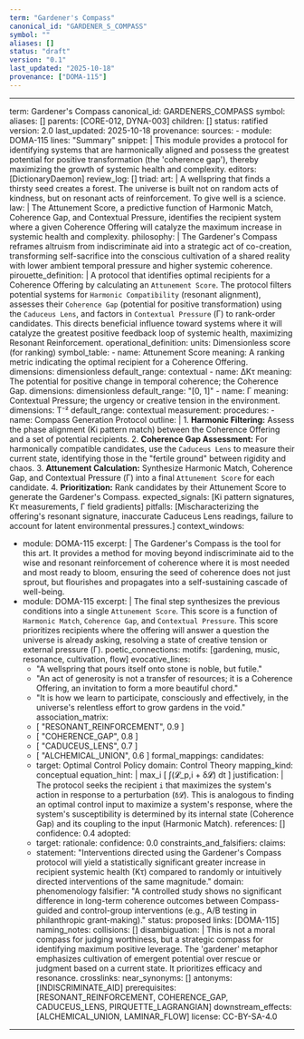 ```yaml
---
term: "Gardener's Compass"
canonical_id: "GARDENER_S_COMPASS"
symbol: ""
aliases: []
status: "draft"
version: "0.1"
last_updated: "2025-10-18"
provenance: ["DOMA-115"]
---
```


---
term: Gardener's Compass
canonical_id: GARDENERS_COMPASS
symbol: 
aliases: []
parents: [CORE-012, DYNA-003]
children: []
status: ratified
version: 2.0
last_updated: 2025-10-18
provenance:
  sources:
    - module: DOMA-115
      lines: "Summary"
      snippet: |
        This module provides a protocol for identifying systems that are harmonically aligned and possess the greatest potential for positive transformation (the 'coherence gap'), thereby maximizing the growth of systemic health and complexity.
  editors: [DictionaryDaemon]
  review_log: []
triad:
  art: |
    A wellspring that finds a thirsty seed creates a forest. The universe is built not on random acts of kindness, but on resonant acts of reinforcement. To give well is a science.
  law: |
    The Attunement Score, a predictive function of Harmonic Match, Coherence Gap, and Contextual Pressure, identifies the recipient system where a given Coherence Offering will catalyze the maximum increase in systemic health and complexity.
  philosophy: |
    The Gardener's Compass reframes altruism from indiscriminate aid into a strategic act of co-creation, transforming self-sacrifice into the conscious cultivation of a shared reality with lower ambient temporal pressure and higher systemic coherence.
pirouette_definition: |
  A protocol that identifies optimal recipients for a Coherence Offering by calculating an `Attunement Score`. The protocol filters potential systems for `Harmonic Compatibility` (resonant alignment), assesses their `Coherence Gap` (potential for positive transformation) using the `Caduceus Lens`, and factors in `Contextual Pressure` (Γ) to rank-order candidates. This directs beneficial influence toward systems where it will catalyze the greatest positive feedback loop of systemic health, maximizing Resonant Reinforcement.
operational_definition:
  units: Dimensionless score (for ranking)
  symbol_table:
    - name: Attunement Score
      meaning: A ranking metric indicating the optimal recipient for a Coherence Offering.
      dimensions: dimensionless
      default_range: contextual
    - name: ΔKτ
      meaning: The potential for positive change in temporal coherence; the Coherence Gap.
      dimensions: dimensionless
      default_range: "[0, 1]"
    - name: Γ
      meaning: Contextual Pressure; the urgency or creative tension in the environment.
      dimensions: T⁻²
      default_range: contextual
  measurement:
    procedures:
      - name: Compass Generation Protocol
        outline: |
          1. **Harmonic Filtering:** Assess the phase alignment (Ki pattern match) between the Coherence Offering and a set of potential recipients.
          2. **Coherence Gap Assessment:** For harmonically compatible candidates, use the `Caduceus Lens` to measure their current state, identifying those in the "fertile ground" between rigidity and chaos.
          3. **Attunement Calculation:** Synthesize Harmonic Match, Coherence Gap, and Contextual Pressure (Γ) into a final `Attunement Score` for each candidate.
          4. **Prioritization:** Rank candidates by their Attunement Score to generate the Gardener's Compass.
        expected_signals: [Ki pattern signatures, Kτ measurements, Γ field gradients]
        pitfalls: [Mischaracterizing the offering's resonant signature, inaccurate Caduceus Lens readings, failure to account for latent environmental pressures.]
context_windows:
  - module: DOMA-115
    excerpt: |
      The Gardener's Compass is the tool for this art. It provides a method for moving beyond indiscriminate aid to the wise and resonant reinforcement of coherence where it is most needed and most ready to bloom, ensuring the seed of coherence does not just sprout, but flourishes and propagates into a self-sustaining cascade of well-being.
  - module: DOMA-115
    excerpt: |
      The final step synthesizes the previous conditions into a single `Attunement Score`. This score is a function of `Harmonic Match`, `Coherence Gap`, and `Contextual Pressure`. This score prioritizes recipients where the offering will answer a question the universe is already asking, resolving a state of creative tension or external pressure (Γ).
poetic_connections:
  motifs: [gardening, music, resonance, cultivation, flow]
  evocative_lines:
    - "A wellspring that pours itself onto stone is noble, but futile."
    - "An act of generosity is not a transfer of resources; it is a Coherence Offering, an invitation to form a more beautiful chord."
    - "It is how we learn to participate, consciously and effectively, in the universe's relentless effort to grow gardens in the void."
  association_matrix:
    - [ "RESONANT_REINFORCEMENT", 0.9 ]
    - [ "COHERENCE_GAP", 0.8 ]
    - [ "CADUCEUS_LENS", 0.7 ]
    - [ "ALCHEMICAL_UNION", 0.6 ]
formal_mappings:
  candidates:
    - target: Optimal Control Policy
      domain: Control Theory
      mapping_kind: conceptual
      equation_hint: |
        max_i [ ∫(𝓛_p,i + δ𝓛) dt ]
      justification: |
        The protocol seeks the recipient `i` that maximizes the system's action in response to a perturbation (`δ𝓛`). This is analogous to finding an optimal control input to maximize a system's response, where the system's susceptibility is determined by its internal state (Coherence Gap) and its coupling to the input (Harmonic Match).
      references: []
      confidence: 0.4
  adopted:
    - target: 
      rationale: 
      confidence: 0.0
constraints_and_falsifiers:
  claims:
    - statement: "Interventions directed using the Gardener's Compass protocol will yield a statistically significant greater increase in recipient systemic health (Kτ) compared to randomly or intuitively directed interventions of the same magnitude."
      domain: phenomenology
      falsifier: "A controlled study shows no significant difference in long-term coherence outcomes between Compass-guided and control-group interventions (e.g., A/B testing in philanthropic grant-making)."
      status: proposed
      links: [DOMA-115]
naming_notes:
  collisions: []
  disambiguation: |
    This is not a moral compass for judging worthiness, but a strategic compass for identifying maximum positive leverage. The 'gardener' metaphor emphasizes cultivation of emergent potential over rescue or judgment based on a current state. It prioritizes efficacy and resonance.
crosslinks:
  near_synonyms: []
  antonyms: [INDISCRIMINATE_AID]
  prerequisites: [RESONANT_REINFORCEMENT, COHERENCE_GAP, CADUCEUS_LENS, PIRQUETTE_LAGRANGIAN]
  downstream_effects: [ALCHEMICAL_UNION, LAMINAR_FLOW]
license: CC-BY-SA-4.0
---